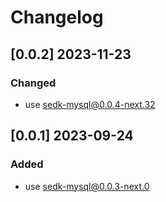 # Changelog
<!-- https://keepachangelog.com/en/1.0.0/ -->

## [0.0.2]  2023-11-23
### Changed
- use sedk-mysql@0.0.4-next.32

## [0.0.1]  2023-09-24
### Added
- use sedk-mysql@0.0.3-next.0

